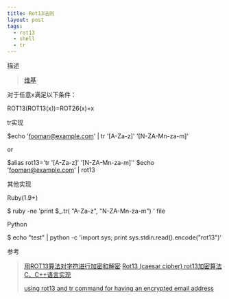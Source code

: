 ```yaml
---
title: Rot13法则
layout: post
tags:
  - rot13
  - shell
  - tr
---
```


描述

>
>[维基](http://zh.wikipedia.org/zh-cn/ROT13)

对于任意x满足以下条件：
>
  ROT13(ROT13(x))=ROT26(x)=x

tr实现
>
  $echo 'fooman@example.com' | tr '[A-Za-z]' '[N-ZA-Mn-za-m]'

or
>
  $alias rot13='tr '[A-Za-z]' '[N-ZA-Mn-za-m]''
  $echo 'fooman@example.com' | rot13
>

其他实现
>
  Ruby(1.9+)

  $ ruby -ne 'print $_.tr( "A-Za-z", "N-ZA-Mn-za-m") ' file

>
  Python
  
  $ echo "test" | python -c 'import sys; print sys.stdin.read().encode("rot13")'

参考

>[用ROT13算法对字符进行加密和解密](http://www.verydemo.com/demo_c128_i76698.html)
>[Rot13 (caesar cipher) rot13加密算法C、C++语言实现](http://www.dreamincode.net/forums/topic/80393-rot13-caesar-cipher/) 
>
>[using rot13 and tr command for having an encrypted email address](http://stackoverflow.com/questions/5442436/using-rot13-and-tr-command-for-having-an-encrypted-email-address)